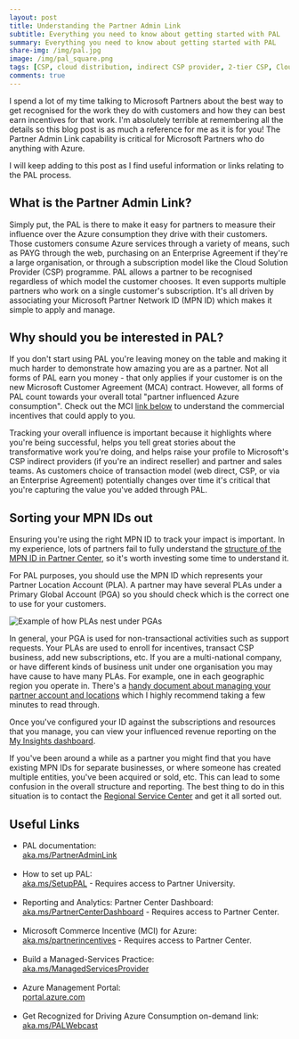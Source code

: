 ```yaml
---
layout: post
title: Understanding the Partner Admin Link
subtitle: Everything you need to know about getting started with PAL
summary: Everything you need to know about getting started with PAL
share-img: /img/pal.jpg
image: /img/pal_square.png
tags: [CSP, cloud distribution, indirect CSP provider, 2-tier CSP, Cloud Solutions Provider, Microsoft Azure, incentives, PAL, partner admin link, DPOR, customer usage attribution, Microsoft Commerce Incentive, modern commerce, Microsoft Customer Agreement, new Azure plan]
comments: true
---
```


I spend a lot of my time talking to Microsoft Partners about the best way to get recognised for the work they do with customers and how they can best earn incentives for that work. I'm absolutely terrible at remembering all the details so this blog post is as much a reference for me as it is for you! The Partner Admin Link capability is critical for Microsoft Partners who do anything with Azure.

I will keep adding to this post as I find useful information or links relating to the PAL process.

## What is the Partner Admin Link?

Simply put, the PAL is there to make it easy for partners to measure their influence over the Azure consumption they drive with their customers. Those customers consume Azure services through a variety of means, such as PAYG through the web, purchasing on an Enterprise Agreement if they're a large organisation, or through a subscription model like the Cloud Solution Provider (CSP) programme. PAL allows a partner to be recognised regardless of which model the customer chooses. It even supports multiple partners who work on a single customer's subscription. It's all driven by associating your Microsoft Partner Network ID (MPN ID) which makes it simple to apply and manage.

## Why should you be interested in PAL?

If you don't start using PAL you're leaving money on the table and making it much harder to demonstrate how amazing you are as a partner. Not all forms of PAL earn you money - that only applies if your customer is on the new Microsoft Customer Agreement (MCA) contract. However, all forms of PAL count towards your overall total "partner influenced Azure consumption". Check out the MCI <a href="#links">link below</a> to understand the commercial incentives that could apply to you.

Tracking your overall influence is important because it highlights where you're being successful, helps you tell great stories about the transformative work you're doing, and helps raise your profile to Microsoft's CSP indirect providers (if you're an indirect reseller) and partner and sales teams. As customers choice of transaction model (web direct, CSP, or via an Enterprise Agreement) potentially changes over time it's critical that you're capturing the value you've added through PAL.

## Sorting your MPN IDs out

Ensuring you're using the right MPN ID to track your impact is important. In my experience, lots of partners fail to fully understand the [structure of the MPN ID in Partner Center](https://docs.microsoft.com/en-gb/partner-center/account-structure), so it's worth investing some time to understand it.

For PAL purposes, you should use the MPN ID which represents your Partner Location Account (PLA). A partner may have several PLAs under a Primary Global Account (PGA) so you should check which is the correct one to use for your customers.

![Example of how PLAs nest under PGAs](../../../../img/pla_example.jpg "PLA example")

In general, your PGA is used for non-transactional activities such as support requests. Your PLAs are used to enroll for incentives, transact CSP business, add new subscriptions, etc. If you are a multi-national company, or have different kinds of business unit under one organisation you may have cause to have many PLAs. For example, one in each geographic region you operate in. There's a [handy document about managing your partner account and locations](https://docs.microsoft.com/en-gb/partner-center/manage-locations) which I highly recommend taking a few minutes to read through.

Once you've configured your ID against the subscriptions and resources that you manage, you can view your influenced revenue reporting on the [My Insights dashboard](https://partner.microsoft.com/membership/reports/myinsights).

If you've been around a while as a partner you might find that you have existing MPN IDs for separate businesses, or where someone has created multiple entities, you've been acquired or sold, etc. This can lead to some confusion in the overall structure and reporting. The best thing to do in this situation is to contact the [Regional Service Center](https://blogs.technet.microsoft.com/mpn_uk/2018/02/02/partner-support-number-changes-and-call-routing-guidance/) and get it all sorted out.

## <a id="links"></a>Useful Links

* PAL documentation: <br>
[aka.ms/PartnerAdminLink](https://aka.ms/PartnerAdminLink)<br><br>
* How to set up PAL: <br>
[aka.ms/SetupPAL](https://aka.ms/SetupPAL) - Requires access to Partner University.<br><br>
* Reporting and Analytics: Partner Center Dashboard: <br>
[aka.ms/PartnerCenterDashboard](https://aka.ms/PartnerCenterDashboard) - Requires access to Partner Center.<br><br>
* Microsoft Commerce Incentive (MCI) for Azure: <br>
[aka.ms/partnerincentives](https://aka.ms/partnerincentives) - Requires access to Partner Center.<br><br>
* Build a Managed-Services Practice: <br>
[aka.ms/ManagedServicesProvider](https://aka.ms/ManagedServicesProvider)<br><br>
* Azure Management Portal: <br>
[portal.azure.com](https://portal.azure.com)<br><br>
* Get Recognized for Driving Azure Consumption on-demand link: <br>
[aka.ms/PALWebcast](https://aka.ms/PALWebcast)